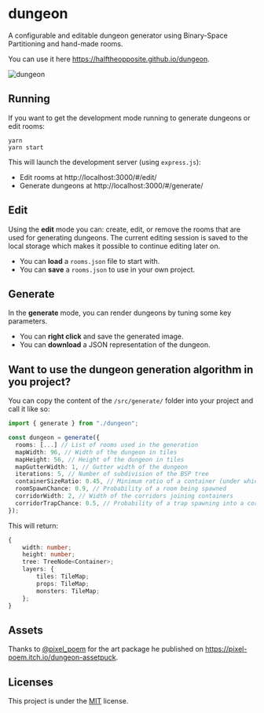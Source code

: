 # dungeon

A configurable and editable dungeon generator using Binary-Space Partitioning and hand-made rooms.

You can use it here https://halftheopposite.github.io/dungeon.

![dungeon](images/dungeon.png "Screenshot of a generated dungeon")

## Running

If you want to get the development mode running to generate dungeons or edit rooms:

```
yarn
yarn start
```

This will launch the development server (using `express.js`):

- Edit rooms at http://localhost:3000/#/edit/
- Generate dungeons at http://localhost:3000/#/generate/

## Edit

Using the **edit** mode you can: create, edit, or remove the rooms that are used for generating dungeons. The current editing session is saved to the local storage which makes it possible to continue editing later on.

- You can **load** a `rooms.json` file to start with.
- You can **save** a `rooms.json` to use in your own project.

## Generate

In the **generate** mode, you can render dungeons by tuning some key parameters.

- You can **right click** and save the generated image.
- You can **download** a JSON representation of the dungeon.

## Want to use the dungeon generation algorithm in you project?

You can copy the content of the `/src/generate/` folder into your project and call it like so:

```typescript
import { generate } from "./dungeon";

const dungeon = generate({
  rooms: [...] // List of rooms used in the generation
  mapWidth: 96, // Width of the dungeon in tiles
  mapHeight: 56, // Height of the dungeon in tiles
  mapGutterWidth: 1, // Gutter width of the dungeon
  iterations: 5, // Number of subdivision of the BSP tree
  containerSizeRatio: 0.45, // Minimum ratio of a container (under which it's retried)
  roomSpawnChance: 0.9, // Probability of a room being spawned
  corridorWidth: 2, // Width of the corridors joining containers
  corridorTrapChance: 0.5, // Probability of a trap spawning into a corridor
});
```

This will return:

```typescript
{
    width: number;
    height: number;
    tree: TreeNode<Container>;
    layers: {
        tiles: TileMap;
        props: TileMap;
        monsters: TileMap;
    };
}
```

## Assets

Thanks to [@pixel_poem](https://twitter.com/pixel_poem) for the art package he published on https://pixel-poem.itch.io/dungeon-assetpuck.

## Licenses

This project is under the [MIT](https://github.com/halftheopposite/dungeon/blob/main/LICENSE) license.
